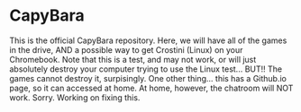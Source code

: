 # CapyBara
This is the official CapyBara repository. Here, we will have all of the games in the drive, AND a possible way to get Crostini (Linux) on your Chromebook.
Note that this is a test, and may not work, or will just absolutely destroy your computer trying to use the Linux test... BUT!! The games cannot destroy it, surpisingly.
One other thing... this has a Github.io page, so it can accessed at home. At home, however, the chatroom will NOT work. Sorry. Working on fixing this.
